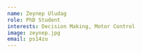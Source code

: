 ```yaml
---
name: Zeynep Uludag
role: PhD Student
interests: Decision Making, Motor Control
image: zeynep.jpg
email: ps14zu
---
```



